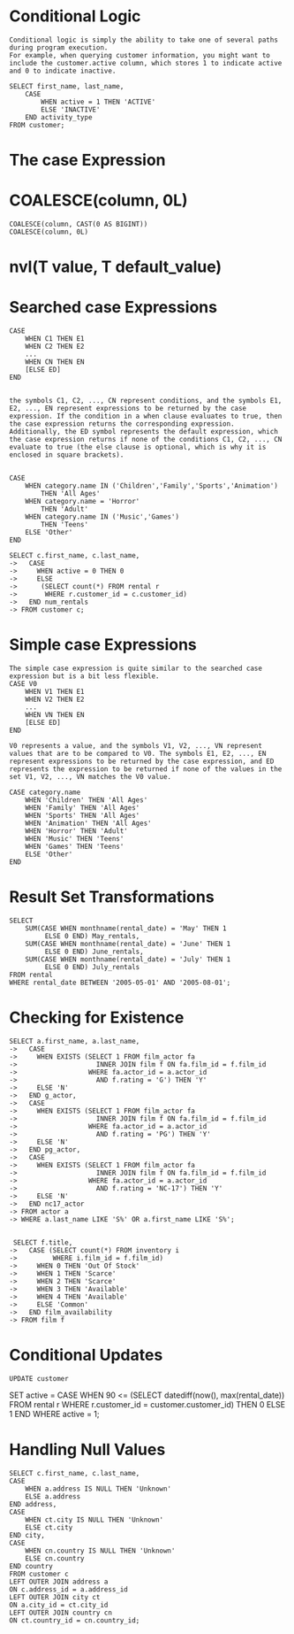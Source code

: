 #   Conditional Logic

    Conditional logic is simply the ability to take one of several paths during program execution. 
    For example, when querying customer information, you might want to include the customer.active column, which stores 1 to indicate active and 0 to indicate inactive.

    SELECT first_name, last_name,
        CASE
            WHEN active = 1 THEN 'ACTIVE'
            ELSE 'INACTIVE'
        END activity_type
    FROM customer;

#   The case Expression

#   COALESCE(column, 0L)
    COALESCE(column, CAST(0 AS BIGINT))
    COALESCE(column, 0L)

#   nvl(T value, T default_value)

#   Searched case Expressions
    CASE
        WHEN C1 THEN E1
        WHEN C2 THEN E2
        ...
        WHEN CN THEN EN
        [ELSE ED]
    END

    
    the symbols C1, C2, ..., CN represent conditions, and the symbols E1, E2, ..., EN represent expressions to be returned by the case expression. If the condition in a when clause evaluates to true, then the case expression returns the corresponding expression. Additionally, the ED symbol represents the default expression, which the case expression returns if none of the conditions C1, C2, ..., CN evaluate to true (the else clause is optional, which is why it is enclosed in square brackets).


    CASE
        WHEN category.name IN ('Children','Family','Sports','Animation')
            THEN 'All Ages'
        WHEN category.name = 'Horror'
            THEN 'Adult'
        WHEN category.name IN ('Music','Games')
            THEN 'Teens'
        ELSE 'Other'
    END

    SELECT c.first_name, c.last_name,
    ->   CASE
    ->     WHEN active = 0 THEN 0
    ->     ELSE
    ->      (SELECT count(*) FROM rental r
    ->       WHERE r.customer_id = c.customer_id)
    ->   END num_rentals
    -> FROM customer c;

#   Simple case Expressions
    
    The simple case expression is quite similar to the searched case expression but is a bit less flexible.
    CASE V0
        WHEN V1 THEN E1
        WHEN V2 THEN E2
        ...
        WHEN VN THEN EN
        [ELSE ED]
    END

    V0 represents a value, and the symbols V1, V2, ..., VN represent values that are to be compared to V0. The symbols E1, E2, ..., EN represent expressions to be returned by the case expression, and ED represents the expression to be returned if none of the values in the set V1, V2, ..., VN matches the V0 value.

    CASE category.name
        WHEN 'Children' THEN 'All Ages'
        WHEN 'Family' THEN 'All Ages'
        WHEN 'Sports' THEN 'All Ages'
        WHEN 'Animation' THEN 'All Ages'
        WHEN 'Horror' THEN 'Adult'
        WHEN 'Music' THEN 'Teens'
        WHEN 'Games' THEN 'Teens'
        ELSE 'Other'
    END

#   Result Set Transformations
    
    SELECT
        SUM(CASE WHEN monthname(rental_date) = 'May' THEN 1
             ELSE 0 END) May_rentals,
        SUM(CASE WHEN monthname(rental_date) = 'June' THEN 1
             ELSE 0 END) June_rentals,
        SUM(CASE WHEN monthname(rental_date) = 'July' THEN 1
             ELSE 0 END) July_rentals
    FROM rental
    WHERE rental_date BETWEEN '2005-05-01' AND '2005-08-01';

#   Checking for Existence

    SELECT a.first_name, a.last_name,
    ->   CASE
    ->     WHEN EXISTS (SELECT 1 FROM film_actor fa
    ->                    INNER JOIN film f ON fa.film_id = f.film_id
    ->                  WHERE fa.actor_id = a.actor_id
    ->                    AND f.rating = 'G') THEN 'Y'
    ->     ELSE 'N'
    ->   END g_actor,
    ->   CASE
    ->     WHEN EXISTS (SELECT 1 FROM film_actor fa
    ->                    INNER JOIN film f ON fa.film_id = f.film_id
    ->                  WHERE fa.actor_id = a.actor_id
    ->                    AND f.rating = 'PG') THEN 'Y'
    ->     ELSE 'N'
    ->   END pg_actor,
    ->   CASE
    ->     WHEN EXISTS (SELECT 1 FROM film_actor fa
    ->                    INNER JOIN film f ON fa.film_id = f.film_id
    ->                  WHERE fa.actor_id = a.actor_id
    ->                    AND f.rating = 'NC-17') THEN 'Y'
    ->     ELSE 'N'
    ->   END nc17_actor
    -> FROM actor a
    -> WHERE a.last_name LIKE 'S%' OR a.first_name LIKE 'S%';


     SELECT f.title,
    ->   CASE (SELECT count(*) FROM inventory i 
    ->         WHERE i.film_id = f.film_id)
    ->     WHEN 0 THEN 'Out Of Stock'
    ->     WHEN 1 THEN 'Scarce'
    ->     WHEN 2 THEN 'Scarce'
    ->     WHEN 3 THEN 'Available'
    ->     WHEN 4 THEN 'Available'
    ->     ELSE 'Common'
    ->   END film_availability
    -> FROM film f


#   Conditional Updates
    UPDATE customer
SET active =
  CASE
    WHEN 90 <= (SELECT datediff(now(), max(rental_date))
                FROM rental r
                WHERE r.customer_id = customer.customer_id)
      THEN 0
    ELSE 1
  END
WHERE active = 1;

#   Handling Null Values
    SELECT c.first_name, c.last_name,
    CASE
        WHEN a.address IS NULL THEN 'Unknown'
        ELSE a.address
    END address,
    CASE
        WHEN ct.city IS NULL THEN 'Unknown'
        ELSE ct.city
    END city,
    CASE
        WHEN cn.country IS NULL THEN 'Unknown'
        ELSE cn.country
    END country
    FROM customer c
    LEFT OUTER JOIN address a
    ON c.address_id = a.address_id
    LEFT OUTER JOIN city ct
    ON a.city_id = ct.city_id
    LEFT OUTER JOIN country cn
    ON ct.country_id = cn.country_id;